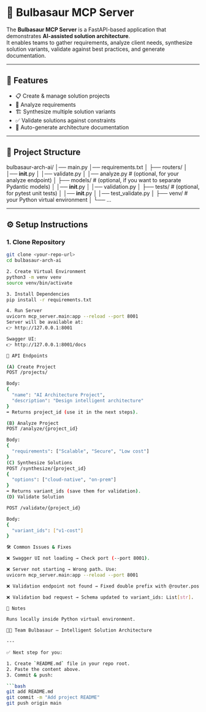 # 🐲 Bulbasaur MCP Server

The **Bulbasaur MCP Server** is a FastAPI-based application that demonstrates **AI-assisted solution architecture**.  
It enables teams to gather requirements, analyze client needs, synthesize solution variants, validate against best practices, and generate documentation.  

---

## 🚀 Features
- 📋 Create & manage solution projects  
- 🔎 Analyze requirements  
- 🏗️ Synthesize multiple solution variants  
- ✅ Validate solutions against constraints  
- 📑 Auto-generate architecture documentation  

---

## 📂 Project Structure
bulbasaur-arch-ai/
│── main.py
│── requirements.txt
│
├── routers/
│   │── __init__.py
│   │── validate.py
│   │── analyze.py     # (optional, for your analyze endpoint)
│
├── models/            # (optional, if you want to separate Pydantic models)
│   │── __init__.py
│   │── validation.py
│
├── tests/             # (optional, for pytest unit tests)
│   │── __init__.py
│   │── test_validate.py
│
├── venv/              # your Python virtual environment
│   └── ...


---

## ⚙️ Setup Instructions

### 1. Clone Repository
```bash
git clone <your-repo-url>
cd bulbasaur-arch-ai

2. Create Virtual Environment
python3 -m venv venv
source venv/bin/activate

3. Install Dependencies
pip install -r requirements.txt

4. Run Server
uvicorn mcp_server.main:app --reload --port 8001
Server will be available at:
👉 http://127.0.0.1:8001

Swagger UI:
👉 http://127.0.0.1:8001/docs

📡 API Endpoints

(A) Create Project
POST /projects/

Body:
{
  "name": "AI Architecture Project",
  "description": "Design intelligent architecture"
}
➡️ Returns project_id (use it in the next steps).

(B) Analyze Project
POST /analyze/{project_id}

Body:
{
  "requirements": ["Scalable", "Secure", "Low cost"]
}
(C) Synthesize Solutions
POST /synthesize/{project_id}
{
  "options": ["cloud-native", "on-prem"]
}
➡️ Returns variant_ids (save them for validation).
(D) Validate Solution

POST /validate/{project_id}

Body:
{
  "variant_ids": ["v1-cost"]
}

🛠️ Common Issues & Fixes

❌ Swagger UI not loading → Check port (--port 8001).

❌ Server not starting → Wrong path. Use:
uvicorn mcp_server.main:app --reload --port 8001

❌ Validation endpoint not found → Fixed double prefix with @router.post("/{project_id}").

❌ Validation bad request → Schema updated to variant_ids: List[str].

📌 Notes

Runs locally inside Python virtual environment.

👨‍💻 Team Bulbasaur – Intelligent Solution Architecture

---

✅ Next step for you:  

1. Create `README.md` file in your repo root.  
2. Paste the content above.  
3. Commit & push:  

```bash
git add README.md
git commit -m "Add project README"
git push origin main
